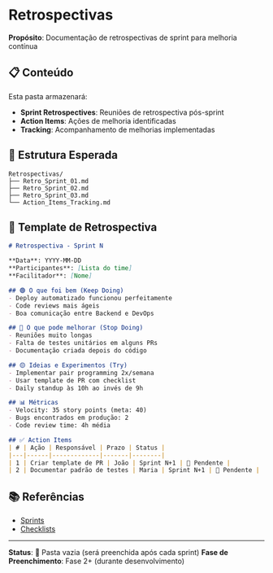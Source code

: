 # Retrospectivas

**Propósito**: Documentação de retrospectivas de sprint para melhoria contínua

## 📋 Conteúdo

Esta pasta armazenará:

- **Sprint Retrospectives**: Reuniões de retrospectiva pós-sprint
- **Action Items**: Ações de melhoria identificadas
- **Tracking**: Acompanhamento de melhorias implementadas

## 📁 Estrutura Esperada

```
Retrospectivas/
├── Retro_Sprint_01.md
├── Retro_Sprint_02.md
├── Retro_Sprint_03.md
└── Action_Items_Tracking.md
```

## 🎯 Template de Retrospectiva

```markdown
# Retrospectiva - Sprint N

**Data**: YYYY-MM-DD
**Participantes**: [Lista do time]
**Facilitador**: [Nome]

## 🟢 O que foi bem (Keep Doing)
- Deploy automatizado funcionou perfeitamente
- Code reviews mais ágeis
- Boa comunicação entre Backend e DevOps

## 🔴 O que pode melhorar (Stop Doing)
- Reuniões muito longas
- Falta de testes unitários em alguns PRs
- Documentação criada depois do código

## 🟡 Ideias e Experimentos (Try)
- Implementar pair programming 2x/semana
- Usar template de PR com checklist
- Daily standup às 10h ao invés de 9h

## 📊 Métricas
- Velocity: 35 story points (meta: 40)
- Bugs encontrados em produção: 2
- Code review time: 4h média

## ✅ Action Items
| # | Ação | Responsável | Prazo | Status |
|---|------|-------------|-------|--------|
| 1 | Criar template de PR | João | Sprint N+1 | 🔴 Pendente |
| 2 | Documentar padrão de testes | Maria | Sprint N+1 | 🔴 Pendente |
```

## 📚 Referências

- [Sprints](../Sprints/)
- [Checklists](../Checklists/)

---

**Status**: 🔴 Pasta vazia (será preenchida após cada sprint)
**Fase de Preenchimento**: Fase 2+ (durante desenvolvimento)
